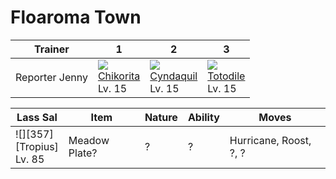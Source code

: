 # Floaroma Town

Trainer        | 1                                   | 2                                   | 3
---            | ---                                 | ---                                 | ---
Reporter Jenny | ![][152]<br> [Chikorita]<br> Lv. 15 | ![][155]<br> [Cyndaquil]<br> Lv. 15 | ![][158]<br> [Totodile]<br> Lv. 15

Lass Sal                           | Item          | Nature | Ability | Moves
---                                | ---           |    --- | ---     | ---
![][357]<br> [Tropius]<br> Lv. 85  | Meadow Plate? |      ? |       ? | Hurricane, Roost, ?, ?

[Chikorita]: ../../pokemon_changes/152/
[Cyndaquil]: ../../pokemon_changes/155/
[Totodile]: ../../pokemon_changes/158/
[152]: ../img/pokemon/152.png
[155]: ../img/pokemon/155.png
[158]: ../img/pokemon/158.png
